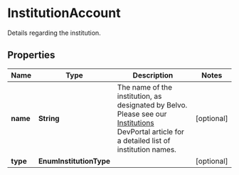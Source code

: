 

# InstitutionAccount

Details regarding the institution.

## Properties

| Name | Type | Description | Notes |
|------------ | ------------- | ------------- | -------------|
|**name** | **String** | The name of the institution, as designated by Belvo. Please see our [Institutions](https://developers.belvo.com/docs/institution) DevPortal article for a detailed list of institution names. |  [optional] |
|**type** | **EnumInstitutionType** |  |  [optional] |



